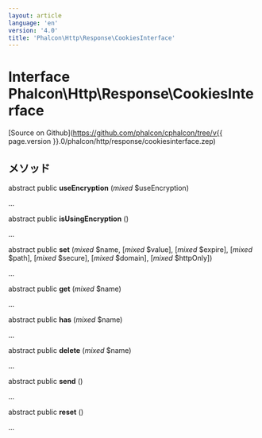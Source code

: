 ```yaml
---
layout: article
language: 'en'
version: '4.0'
title: 'Phalcon\Http\Response\CookiesInterface'
---
```

# Interface **Phalcon\Http\Response\CookiesInterface**

[Source on Github](https://github.com/phalcon/cphalcon/tree/v{{ page.version }}.0/phalcon/http/response/cookiesinterface.zep)

## メソッド

abstract public **useEncryption** (*mixed* $useEncryption)

...

abstract public **isUsingEncryption** ()

...

abstract public **set** (*mixed* $name, [*mixed* $value], [*mixed* $expire], [*mixed* $path], [*mixed* $secure], [*mixed* $domain], [*mixed* $httpOnly])

...

abstract public **get** (*mixed* $name)

...

abstract public **has** (*mixed* $name)

...

abstract public **delete** (*mixed* $name)

...

abstract public **send** ()

...

abstract public **reset** ()

...